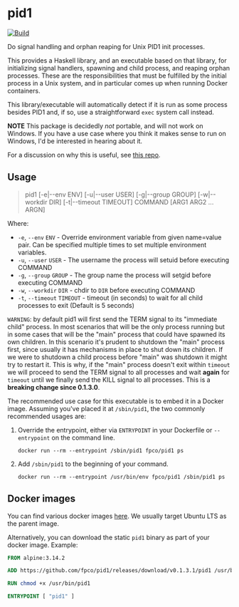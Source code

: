 # pid1

[![Build](https://github.com/fpco/pid1/actions/workflows/build.yml/badge.svg)](https://github.com/fpco/pid1/actions/workflows/build.yml)

Do signal handling and orphan reaping for Unix PID1 init processes.

This provides a Haskell library, and an executable based on that library, for
initializing signal handlers, spawning and child process, and reaping orphan
processes. These are the responsibilities that must be fulfilled by the initial
process in a Unix system, and in particular comes up when running Docker
containers.

This library/executable will automatically detect if it is run as some process
besides PID1 and, if so, use a straightforward `exec` system call instead.

__NOTE__ This package is decidedly _not_ portable, and will not work on
Windows. If you have a use case where you think it makes sense to run on
Windows, I'd be interested in hearing about it.

For a discussion on why this is useful, see [this
repo](https://github.com/snoyberg/docker-testing#readme).

## Usage

> pid1 [-e|--env ENV] [-u|--user USER] [-g|--group GROUP] [-w|--workdir DIR] [-t|--timeout TIMEOUT] COMMAND [ARG1 ARG2 ... ARGN]

Where:
* `-e`, `--env` `ENV` - Override environment variable from given name=value
  pair. Can be specified multiple times to set multiple environment variables.
* `-u`, `--user` `USER` - The username the process will setuid before executing
  COMMAND
* `-g`, `--group` `GROUP` - The group name the process will setgid before
  executing COMMAND
* `-w`, `--workdir` `DIR` - chdir to `DIR` before executing COMMAND
* `-t`, `--timeout` `TIMEOUT` - timeout (in seconds) to wait for all child processes to exit (Default is 5 seconds)

`WARNING`: by default pid1 will first send the TERM signal to its "immediate child" process.
In most scenarios that will be the only process running but in some cases that will be the
"main" process that could have spawned its own children. In this scenario it's prudent to shutdown
the "main" process first, since usually it has mechanisms in place to shut down its children. If
we were to shutdown a child process before "main" was shutdown it might try to restart it.
This is why, if the "main" process doesn't exit within `timeout` we will proceed to send the TERM
signal to all processes and wait **again** for `timeout` until we finally send the KILL signal to all
processes. This is a **breaking change since 0.1.3.0**.

The recommended use case for this executable is to embed it in a Docker image.
Assuming you've placed it at `/sbin/pid1`, the two commonly recommended usages
are:

1. Override the entrypoint, either via `ENTRYPOINT` in your Dockerfile or
   `--entrypoint` on the command line.

   ```
   docker run --rm --entrypoint /sbin/pid1 fpco/pid1 ps
   ```

2. Add `/sbin/pid1` to the beginning of your command.

   ```
   docker run --rm --entrypoint /usr/bin/env fpco/pid1 /sbin/pid1 ps
   ```

## Docker images

You can find various docker images [here](https://registry.hub.docker.com/r/fpco/pid1/tags). We usually target Ubuntu
LTS as the parent image.

Alternatively, you can download the static `pid1` binary as part of your docker image. Example:

``` dockerfile
FROM alpine:3.14.2

ADD https://github.com/fpco/pid1/releases/download/v0.1.3.1/pid1 /usr/bin/pid1

RUN chmod +x /usr/bin/pid1

ENTRYPOINT [ "pid1" ]
```
